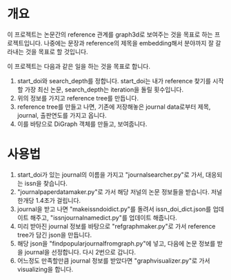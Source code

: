 # 개요

이 프로젝트는 논문간의 reference 관계를 graph3d로 보여주는 것을 목표로 하는 프로젝트입니다.
나중에는 문장과 reference의 제목을 embedding해서 분야까지 잘 갈라내는 것을 목표로 할 것입니다.

이 프로젝트는 다음과 같은 일을 하는 것을 목표로 합니다.

1. start_doi와 search_depth를 정합니다. start_doi는 내가 reference 찾기를 시작할 가장 최신 논문, search_depth는 iteration을 돌릴 횟수입니다.
2. 위의 정보를 가지고 reference tree를 만듭니다.
3. reference tree를 만들고 나면, 기존에 저장해놓은 journal data로부터 제목, journal, 출판연도를 가지고 옵니다.
4. 이를 바탕으로 DiGraph 객체를 만들고, 보여줍니다.


# 사용법

1. start_doi가 있는 journal의 이름을 가지고 "journalsearcher.py"로 가서, 대응되는 issn을 찾습니다.
2. "journalpaperdatamaker.py"로 가서 해당 저널의 논문 정보들을 받습니다. 저널 한개당 1.4초가 걸립니다.
3. journal을 받고 나면 "makeissndoidict.py"를 돌려서 issn_doi_dict.json를 업데이트 해주고, "issnjournalnamedict.py"를 업데이트 해줍니다.
3. 미리 받아진 journal 정보를 바탕으로 "refgraphmaker.py"로 가서 reference tree가 담긴 json을 만듭니다.
4. 해당 json을 "findpopularjournalfromgraph.py"에 넣고, 다음에 논문 정보를 받을 journal을 선정합니다. 다시 2번으로 갑니다.
5. 어느정도 만족할만큼 journal 정보를 받았다면 "graphvisualizer.py"로 가서 visualizing을 합니다.
